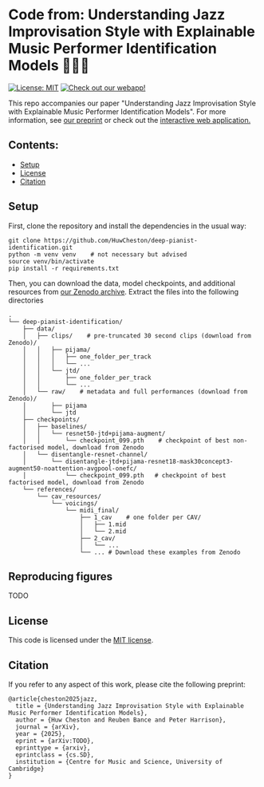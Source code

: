 # Code from: Understanding Jazz Improvisation Style with Explainable Music Performer Identification Models 🎹🎻🥁

[![License: MIT](https://img.shields.io/badge/License-MIT-yellow.svg)](https://opensource.org/licenses/MIT) <a target="_blank" href="https://huwcheston.github.io/ImprovID-app/index.html">
<img src="https://img.shields.io/badge/Check%20out%20our%20webapp!-8A2BE2" alt="Check out our webapp!"/>
</a>

This repo accompanies our paper "Understanding Jazz Improvisation Style with Explainable Music Performer Identification
Models". For more information, see [our preprint](TODO) or check out
the [interactive web application.](https://huwcheston.github.io/ImprovID-app/index.html)

## Contents:

- [Setup](#setup)
- [License](#license)
- [Citation](#citation)

## Setup

First, clone the repository and install the dependencies in the usual way:

```
git clone https://github.com/HuwCheston/deep-pianist-identification.git
python -m venv venv    # not necessary but advised
source venv/bin/activate
pip install -r requirements.txt
```

Then, you can download the data, model checkpoints, and additional resources from [our Zenodo archive](TODO). Extract
the files into the following directories

```
.
└── deep-pianist-identification/
    ├── data/
    │   ├── clips/    # pre-truncated 30 second clips (download from Zenodo)/
    │   │   ├── pijama/
    │   │   │   ├── one_folder_per_track
    │   │   │   └── ...
    │   │   └── jtd/
    │   │       ├── one_folder_per_track
    │   │       └── ...
    │   └── raw/    # metadata and full performances (download from Zenodo)/
    │       ├── pijama
    │       └── jtd
    ├── checkpoints/
    │   ├── baselines/
    │   │   └── resnet50-jtd+pijama-augment/
    │   │       └── checkpoint_099.pth    # checkpoint of best non-factorised model, download from Zenodo
    │   └── disentangle-resnet-channel/
    │       └── disentangle-jtd+pijama-resnet18-mask30concept3-augment50-noattention-avgpool-onefc/
    │           └── checkpoint_099.pth   # checkpoint of best factorised model, download from Zenodo
    └── references/
        └── cav_resources/
            └── voicings/
                └── midi_final/
                    ├── 1_cav    # one folder per CAV/
                    │   ├── 1.mid
                    │   └── 2.mid
                    ├── 2_cav/
                    │   └── ...
                    └── ... # Download these examples from Zenodo
```

## Reproducing figures

TODO

## License

This code is licensed under the [MIT license](LICENSE.md).

## Citation

If you refer to any aspect of this work, please cite the following preprint:

```
@article{cheston2025jazz,
  title = {Understanding Jazz Improvisation Style with Explainable Music Performer Identification Models},
  author = {Huw Cheston and Reuben Bance and Peter Harrison},
  journal = {arXiv},
  year = {2025},
  eprint = {arXiv:TODO},
  eprinttype = {arxiv},
  eprintclass = {cs.SD},
  institution = {Centre for Music and Science, University of Cambridge}
}
```